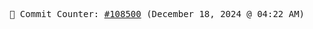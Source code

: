 <p align="center">
    <samp>
        📮 Commit Counter: <a href="https://github.com/Javascript-void0/Javascript-void0/commits/main">#108500</a> (December 18, 2024 @ 04:22 AM)
    </samp>
</p>